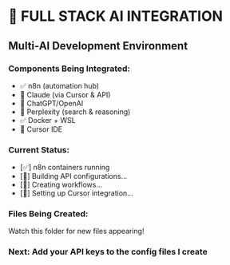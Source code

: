 # 🤖 FULL STACK AI INTEGRATION
## Multi-AI Development Environment

### Components Being Integrated:
- ✅ n8n (automation hub)
- 🔄 Claude (via Cursor & API)  
- 🔄 ChatGPT/OpenAI
- 🔄 Perplexity (search & reasoning)
- ✅ Docker + WSL
- 🔄 Cursor IDE

### Current Status:
- [✅] n8n containers running
- [🔄] Building API configurations...
- [🔄] Creating workflows...
- [🔄] Setting up Cursor integration...

### Files Being Created:
Watch this folder for new files appearing!

### Next: Add your API keys to the config files I create
